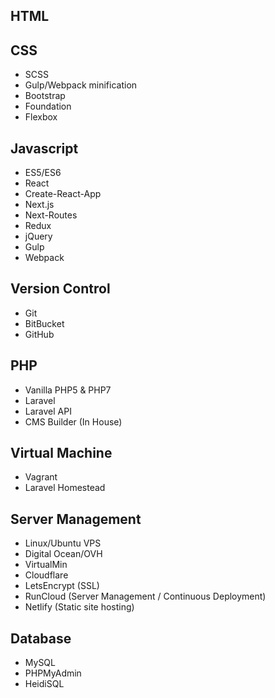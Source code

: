 
## HTML
## CSS
- SCSS
- Gulp/Webpack minification
- Bootstrap
- Foundation
- Flexbox
## Javascript
- ES5/ES6
- React
- Create-React-App
- Next.js
- Next-Routes
- Redux
- jQuery
- Gulp
- Webpack
## Version Control
- Git
- BitBucket
- GitHub
## PHP
- Vanilla PHP5 & PHP7
- Laravel
- Laravel API
- CMS Builder (In House)
## Virtual Machine
- Vagrant
- Laravel Homestead
## Server Management
- Linux/Ubuntu VPS
- Digital Ocean/OVH
- VirtualMin
- Cloudflare
- LetsEncrypt (SSL) 
- RunCloud (Server Management / Continuous Deployment)
- Netlify (Static site hosting)
## Database
- MySQL
- PHPMyAdmin
- HeidiSQL
